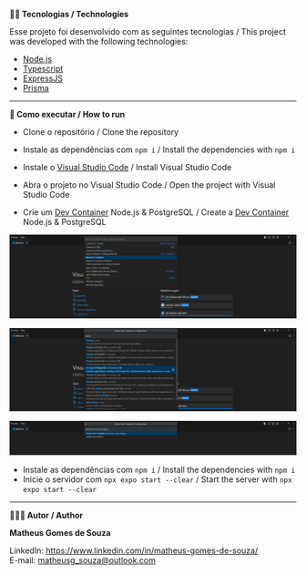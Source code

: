 **👨‍💻 Tecnologias / Technologies**

Esse projeto foi desenvolvido com as seguintes tecnologias / This project was developed with the following technologies:

- [Node.js](https://nodejs.org/en)
- [Typescript](https://www.typescriptlang.org/)
- [ExpressJS](https://expressjs.com/)
- [Prisma](https://www.prisma.io/)

-----------------------------------------------------------------------------------------------------------------------------------------------------------------------------------

**🚀 Como executar / How to run**

- Clone o repositório / Clone the repository 

- Instale as dependências com `npm i` / Install the dependencies with `npm i`

- Instale o [Visual Studio Code](https://code.visualstudio.com/) / Install Visual Studio Code

- Abra o projeto no Visual Studio Code / Open the project with Visual Studio Code

- Crie um [Dev Container](https://code.visualstudio.com/docs/devcontainers/tutorial) Node.js & PostgreSQL / Create a [Dev Container](https://code.visualstudio.com/docs/devcontainers/tutorial) Node.js & PostgreSQL

![](./assets/dev-container-step-1.png)

![](./assets/dev-container-step-2.png)

![](./assets/dev-container-step-3.png)

- Instale as dependências com `npm i` / Install the dependencies with `npm i`
- Inicie o servidor com `npx expo start --clear` / Start the server with `npx expo start --clear`

-----------------------------------------------------------------------------------------------------------------------------------------------------------------------------------

**🧑🏾‍💻 Autor / Author**

**Matheus Gomes de Souza**

LinkedIn: https://www.linkedin.com/in/matheus-gomes-de-souza/ <br/>
E-mail: matheusg_souza@outlook.com
